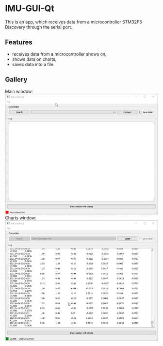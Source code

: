 # IMU-GUI-Qt

This is an app, which receives data from a microcontroller STM32F3 Discovery through the serial port.

## Features
- receives data from a microcontroller shows on,
- shows data on charts,
- saves data into a file. 

## Gallery
Main window:
![Main window](images/1.gif)
Charts window:
![Main window](images/2.gif)